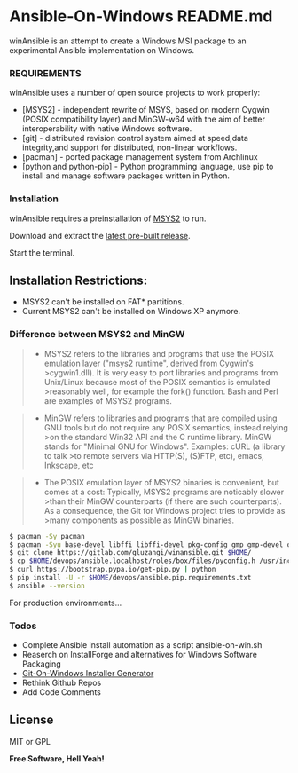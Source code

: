 # Ansible-On-Windows README.md

winAnsible is an attempt to create a Windows MSI package to an experimental Ansible implementation on Windows.

### REQUIREMENTS

winAnsible uses a number of open source projects to work properly:

* [MSYS2] - independent rewrite of MSYS, based on modern Cygwin (POSIX compatibility layer) and MinGW-w64 with the aim of better interoperability with native Windows software.
* [git] - distributed revision control system aimed at speed,data integrity,and support for distributed, non-linear workflows.
* [pacman] - ported package management system from Archlinux
* [python and python-pip] - Python programming language, use pip to install and manage software packages written in Python.

### Installation

winAnsible requires a preinstallation of [MSYS2](http://msys2.github.io/) to run.

Download and extract the [latest pre-built release](http://repo.msys2.org/distrib/x86_64/msys2-x86_64-20161025.exe).

Start the terminal.

Installation Restrictions:
---
+ MSYS2 can't be installed on FAT* partitions.
+ Current MSYS2 can't be installed on Windows XP anymore.

### Difference between MSYS2 and MinGW
>* MSYS2 refers to the libraries and programs that use the POSIX emulation layer ("msys2 runtime", derived from Cygwin's >cygwin1.dll). It is very easy to port libraries and programs from Unix/Linux because most of the POSIX semantics is emulated >reasonably well, for example the fork() function. Bash and Perl are examples of MSYS2 programs.

>* MinGW refers to libraries and programs that are compiled using GNU tools but do not require any POSIX semantics, instead relying >on the standard Win32 API and the C runtime library. MinGW stands for "Minimal GNU for Windows". Examples: cURL (a library to talk >to remote servers via HTTP(S), (S)FTP, etc), emacs, Inkscape, etc

>* The POSIX emulation layer of MSYS2 binaries is convenient, but comes at a cost: Typically, MSYS2 programs are noticably slower >than their MinGW counterparts (if there are such counterparts). As a consequence, the Git for Windows project tries to provide as >many components as possible as MinGW binaries.

```sh
$ pacman -Sy pacman
$ pacman -Syu base-devel libffi libffi-devel pkg-config gmp gmp-devel openssh openssl openssl-devel git python2 python2-setuptools
$ git clone https://gitlab.com/gluzangi/winansible.git $HOME/
$ cp $HOME/devops/ansible.localhost/roles/box/files/pyconfig.h /usr/include/python2.7/pyconfig.h
$ curl https://bootstrap.pypa.io/get-pip.py | python
$ pip install -U -r $HOME/devops/ansible.pip.requirements.txt
$ ansible --version
```

For production environments...

### Todos

 - Complete Ansible install automation as a script ansible-on-win.sh
 - Reaserch on InstallForge and alternatives for Windows Software Packaging
 - [Git-On-Windows Installer Generator](https://github.com/git-for-windows/build-extra)
 - Rethink Github Repos
 - Add Code Comments

License
----

MIT or GPL


**Free Software, Hell Yeah!**

[//]: # (These are reference links used in the body of this note and get stripped out when the markdown processor does its job. There is no need to format nicely because it shouldn't be seen. Thanks SO - http://stackoverflow.com/questions/4823468/store-comments-in-markdown-syntax)


   [gluzangi]: <https://github.com/gluzangi>
   [gitlab-repo]: <https://gitlab.com/gluzangi/winansible>
   [Python-pip]: <https://packaging.python.org/installing/#installing-from-pypi>
   [InstallForge]: <http://www.installforge.net/>
